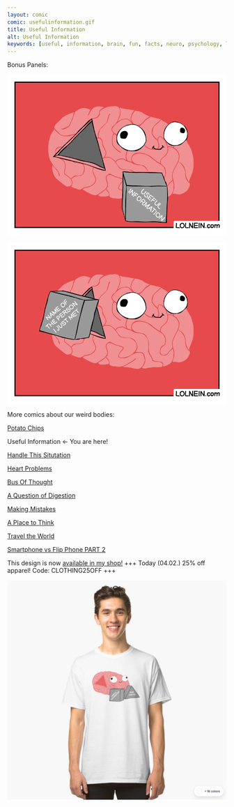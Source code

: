```yaml
---
layout: comic
comic: usefulinformation.gif
title: Useful Information
alt: Useful Information
keywords: [useful, information, brain, fun, facts, neuro, psychology, learning, studying, concentration]
---
```


Bonus Panels:

![Useful Information Bonus](/images/usefulinformation_bonus.gif)

![Useful Information Bonus 2](/images/usefulinformation_name.gif)


More comics about our weird bodies:

[Potato Chips](https://lolnein.com/2017/06/21/potatochips/)

Useful Information <- You are here!

[Handle This Situtation](https://lolnein.com/2019/04/25/handlethissituation/)

[Heart Problems](https://lolnein.com/2019/06/05/heartproblems/)

[Bus Of Thought](https://lolnein.com/2019/09/05/busofthought/)

[A Question of Digestion](https://lolnein.com/2019/09/10/aquestionofdigestion/)

[Making Mistakes](https://lolnein.com/2020/01/17/makingmistakes/)

[A Place to Think](https://lolnein.com/2020/01/30/aplacetothink/)

[Travel the World](https://lolnein.com/2020/02/03/traveltheworld/)

[Smartphone vs Flip Phone PART 2](http://lolnein.com/2014/10/01/smartphones2/)



This design is now [available in my shop!](https://lolnein.redbubble.com) +++ Today (04.02.) 25% off apparel! Code: CLOTHING25OFF +++ 

[![Useful Information Shirt](/images/usefulinformation_shirt2.png)](https://lolnein.redbubble.com)